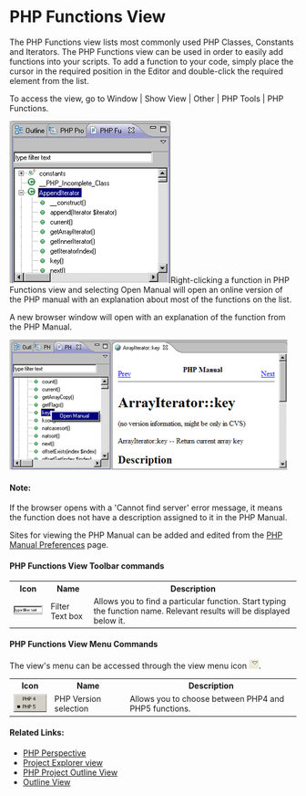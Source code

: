 # PHP Functions View

<!--context:php_functions_view-->

The PHP Functions view lists most commonly used PHP Classes, Constants and Iterators. The PHP Functions view can be used in order to easily add functions into your scripts. To add a function to your code, simply place the cursor in the required position in the Editor and double-click the required element from the list.

To access the view, go to Window | Show View | Other | PHP Tools | PHP Functions.

![view_php_functions.png](images/view_php_functions.png "view_php_functions.png")Right-clicking a function in PHP Functions view and selecting Open Manual will open an online version of the PHP manual with an explanation about most of the functions on the list.

A new browser window will open with an explanation of the function from the PHP Manual.

![phpmanual_integration.png](images/phpmanual_integration.png "phpmanual_integration.png")

<!--note-start-->

#### Note:

If the browser opens with a 'Cannot find server' error message, it means the function does not have a description assigned to it in the PHP Manual.

Sites for viewing the PHP Manual can be added and edited from the [PHP Manual Preferences](../../../032-reference/032-preferences/072-php_manual.md) page.

<!--note-end-->

#### PHP Functions View Toolbar commands

<table>
	<tr><th>Icon</th>
	<th>Name</th>
	<th>Description</th></tr>
	<tr><td><img src="images/filter_text_box.png" /></td>
	<td>Filter Text box</td>
	<td>Allows you to find a particular function. Start typing the function name. Relevant results will be displayed below it.</td></tr>
</table>

#### PHP Functions View Menu Commands

The view's menu can be accessed through the view menu icon ![menu_icon.png](images/menu_icon.png "menu_icon.png").

<table>
	<tr><th>Icon</th>
	<th>Name</th>
	<th>Description</th></tr>
	<tr><td><img src="images/menu_icon_functions_view.png" /></td>
	<td>PHP Version selection</td>
	<td>Allows you to choose between PHP4 and PHP5 functions.</td></tr>
</table>

<!--links-start-->

#### Related Links:

 * [PHP Perspective](../../../032-reference/008-php_perspectives_and_views/008-php_perspective_views/000-index.md)
 * [Project Explorer view](../../../032-reference/008-php_perspectives_and_views/008-php_perspective_views/008-php_explorer_view.md)
 * [PHP Project Outline View](016-project_outline_view.md)
 * [Outline View](../../../032-reference/008-php_perspectives_and_views/008-php_perspective_views/016-php_outline_view.md)

<!--links-end-->
